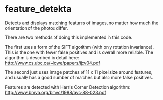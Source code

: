 feature_detekta
===============

Detects and displays matching features of images, no matter how much the orientation of the photos differ. 

There are two methods of doing this implemented in this code. 

The first uses a form of the SIFT algorithm (with only rotation invariance). This is the one with fewer false
positives and is overall more reliable. The algorithm is described in detail here:
http://www.cs.ubc.ca/~lowe/papers/ijcv04.pdf

The second just uses image patches of 11 x 11 pixel size around features, and usually has a good number of matches but also more false positives. 

Features are detected with Harris Corner Detection algorithm:
http://www.bmva.org/bmvc/1988/avc-88-023.pdf
